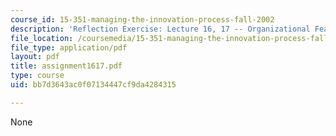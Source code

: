 ```yaml
---
course_id: 15-351-managing-the-innovation-process-fall-2002
description: 'Reflection Exercise: Lecture 16, 17 -- Organizational Features'
file_location: /coursemedia/15-351-managing-the-innovation-process-fall-2002/bb7d3643ac0f07134447cf9da4284315_assignment1617.pdf
file_type: application/pdf
layout: pdf
title: assignment1617.pdf
type: course
uid: bb7d3643ac0f07134447cf9da4284315

---
```

None